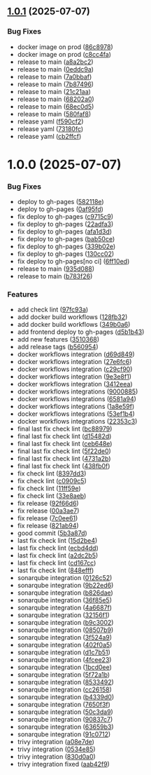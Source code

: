 ## [1.0.1](https://github.com/Sushil-kafle/Blogs-APP/compare/backend2-v1.0.0...backend2-v1.0.1) (2025-07-07)


### Bug Fixes

* docker image on prod ([86c8978](https://github.com/Sushil-kafle/Blogs-APP/commit/86c8978428e8730037073f3bedf707cc6f624f74))
* docker image on prod ([c8cc4fa](https://github.com/Sushil-kafle/Blogs-APP/commit/c8cc4faf88b52c2ee03b09cd6982e279540b8e1c))
* release to main ([a8a2bc2](https://github.com/Sushil-kafle/Blogs-APP/commit/a8a2bc2943d9aa176635ec9c53d4ac68549ba330))
* release to main ([0eddc9a](https://github.com/Sushil-kafle/Blogs-APP/commit/0eddc9ab20348ac2ab487c5b77409067c73a65e3))
* release to main ([7a0bbaf](https://github.com/Sushil-kafle/Blogs-APP/commit/7a0bbafc0712ffdd372373ce8ce49a9732f84f4d))
* release to main ([7b87496](https://github.com/Sushil-kafle/Blogs-APP/commit/7b87496fc7ed579c3d2844e3283f40cac2dd0f62))
* release to main ([21c21aa](https://github.com/Sushil-kafle/Blogs-APP/commit/21c21aa3000f79c4dc151f4bf53e6dc3d08d68d6))
* release to main ([68202a0](https://github.com/Sushil-kafle/Blogs-APP/commit/68202a06bf28f1318ce0a9bb425690f2e80eb65d))
* release to main ([68ec0d5](https://github.com/Sushil-kafle/Blogs-APP/commit/68ec0d5c81a78208968863fdd8b732a5c57ffaf4))
* release to main ([580faf8](https://github.com/Sushil-kafle/Blogs-APP/commit/580faf8f2f772ba8c62d32a35f9cf611e8e92aa7))
* release yaml ([f590cf2](https://github.com/Sushil-kafle/Blogs-APP/commit/f590cf2fbe68a467d86fa3fbf95e6ce543993700))
* release yaml ([73180fc](https://github.com/Sushil-kafle/Blogs-APP/commit/73180fc850f389f5eaeea0064da1b3c354866d4b))
* release yaml ([cb2ffcf](https://github.com/Sushil-kafle/Blogs-APP/commit/cb2ffcf898fc34fcc5d4c3cdba1a6f723ae844cd))

# 1.0.0 (2025-07-07)


### Bug Fixes

* deploy to gh-pages ([582118e](https://github.com/Sushil-kafle/Blogs-APP/commit/582118e3c1d4485977d3c7de06afdcc5bcc5b508))
* deploy to gh-pages ([0af95fd](https://github.com/Sushil-kafle/Blogs-APP/commit/0af95fd48bbf3acb2cab30f0465fe57770b23c61))
* fix deploy to gh-pages ([c9715c9](https://github.com/Sushil-kafle/Blogs-APP/commit/c9715c90b2d89246c7b946571a356ecfa3f0f803))
* fix deploy to gh-pages ([22adfa3](https://github.com/Sushil-kafle/Blogs-APP/commit/22adfa37aa3eeefeb46cf653579265ddb84b954b))
* fix deploy to gh-pages ([afa1d3d](https://github.com/Sushil-kafle/Blogs-APP/commit/afa1d3d129ce0cca3db5cd8f96ec74b13fbe6755))
* fix deploy to gh-pages ([bab50ce](https://github.com/Sushil-kafle/Blogs-APP/commit/bab50ce7b688e5e81b792f12c6c3c837fcae6d99))
* fix deploy to gh-pages ([339b02e](https://github.com/Sushil-kafle/Blogs-APP/commit/339b02e0199ab8eb09e97f4a09a1942e09406787))
* fix deploy to gh-pages ([130cc02](https://github.com/Sushil-kafle/Blogs-APP/commit/130cc0299e7fcc9f8e51a3bd01ffbf5f1e4eedb5))
* fix deploy to gh-pages[no ci] ([6ff10ed](https://github.com/Sushil-kafle/Blogs-APP/commit/6ff10ed63aa833f0d5b04a2b1c69de20d9af2c5f))
* release to main ([935d088](https://github.com/Sushil-kafle/Blogs-APP/commit/935d08829b132e241e4ad409cf3c2573d47382b7))
* release to main ([b783f26](https://github.com/Sushil-kafle/Blogs-APP/commit/b783f269eda0a0dd346035bf0384d252d8bf895f))


### Features

* add check lint ([97fc93a](https://github.com/Sushil-kafle/Blogs-APP/commit/97fc93a0f9fd6dbe2c0df28cf4e05819f9618f46))
* add docker build workflows ([128fb32](https://github.com/Sushil-kafle/Blogs-APP/commit/128fb32db1ac752a16452580dcb6a5dbe4e3d00a))
* add docker build workflows ([349b0a6](https://github.com/Sushil-kafle/Blogs-APP/commit/349b0a61edccfa63c2994a06e99c6ad4a43b9797))
* add frontend deploy to gh-pages ([d5b1b43](https://github.com/Sushil-kafle/Blogs-APP/commit/d5b1b4333a573b9c4ace8f17d38b9a517f52da11))
* add new features ([3510368](https://github.com/Sushil-kafle/Blogs-APP/commit/35103682bf5a9ed116bb467d655bc994145a464b))
* add release tags ([b560954](https://github.com/Sushil-kafle/Blogs-APP/commit/b5609546071b87117854827532764ca7a86fce73))
* docker workflows integration ([d69d849](https://github.com/Sushil-kafle/Blogs-APP/commit/d69d8497a6d34020a1da470d5e012876faadd2a0))
* docker workflows integration ([27e6fc6](https://github.com/Sushil-kafle/Blogs-APP/commit/27e6fc663b081b866804a0057d2ea728132f9207))
* docker workflows integration ([c29cf90](https://github.com/Sushil-kafle/Blogs-APP/commit/c29cf90ace0892c691d0f95a88e0fa90250a1848))
* docker workflows integration ([9e3e8f1](https://github.com/Sushil-kafle/Blogs-APP/commit/9e3e8f1c9bb30bb960bd7dbe886991d1e9a5849e))
* docker workflows integration ([3412eea](https://github.com/Sushil-kafle/Blogs-APP/commit/3412eea9308edb165ece9eb5441cae341e980664))
* docker workflows integrations ([9000885](https://github.com/Sushil-kafle/Blogs-APP/commit/90008851d18c0074afa17bd6ac53a6033f1cb4c3))
* docker workflows integrations ([6581a94](https://github.com/Sushil-kafle/Blogs-APP/commit/6581a94c713d53883e62ad7745265b16a4fdc64a))
* docker workflows integrations ([1a8e59f](https://github.com/Sushil-kafle/Blogs-APP/commit/1a8e59f36ce59e13458cc6ea2025792b445949c1))
* docker workflows integrations ([53ef1b4](https://github.com/Sushil-kafle/Blogs-APP/commit/53ef1b48c4c245f72a71d7eda2c0ca826ca40f73))
* docker workflows integrations ([22353c3](https://github.com/Sushil-kafle/Blogs-APP/commit/22353c3407868ed89923e20fadc20486566e727e))
* final last fix check lint ([bc88979](https://github.com/Sushil-kafle/Blogs-APP/commit/bc88979f326687fdaac789517f6a892ab4adeb40))
* final last fix check lint ([d15482d](https://github.com/Sushil-kafle/Blogs-APP/commit/d15482d692329acf8382694fac086d770adb34f8))
* final last fix check lint ([ceb648e](https://github.com/Sushil-kafle/Blogs-APP/commit/ceb648e0f17f7237111da5b777eedb8cc3ca5066))
* final last fix check lint ([5f22de0](https://github.com/Sushil-kafle/Blogs-APP/commit/5f22de0ac751535e987d5eb08255600c2d38ec59))
* final last fix check lint ([4731a2b](https://github.com/Sushil-kafle/Blogs-APP/commit/4731a2b5dbcd7e1c8d918a00ca8b781e2765d5df))
* final last fix check lint ([438fb0f](https://github.com/Sushil-kafle/Blogs-APP/commit/438fb0f2f2f1ee5d5ae8ce89ca32e9093cdf70ef))
* fix check lint ([8397dd3](https://github.com/Sushil-kafle/Blogs-APP/commit/8397dd3faa5262af034c8cda35fa9b2dea09b747))
* fix check lint ([c0909c5](https://github.com/Sushil-kafle/Blogs-APP/commit/c0909c5302cc8bba6130a09be6f8339ac499bc11))
* fix check lint ([11ff59e](https://github.com/Sushil-kafle/Blogs-APP/commit/11ff59ed967c32bb26bb27379ebc74d49016029e))
* fix check lint ([33e8aeb](https://github.com/Sushil-kafle/Blogs-APP/commit/33e8aeb9af2eee81b3d9a26d797bc86fa1bd39ca))
* fix release ([92f66d6](https://github.com/Sushil-kafle/Blogs-APP/commit/92f66d64a5f25db6e48979f474631ab7849827ec))
* fix release ([00a3ae7](https://github.com/Sushil-kafle/Blogs-APP/commit/00a3ae7a3365d53a6ef8ecf336d8452b02b835e5))
* fix release ([7c0ee61](https://github.com/Sushil-kafle/Blogs-APP/commit/7c0ee6144255312a185eaff61fa979ff35ae8de5))
* fix release ([821ab94](https://github.com/Sushil-kafle/Blogs-APP/commit/821ab942eb8e7a27b7e6bdeff1f3a14bcc801003))
* good commit ([5b3a87d](https://github.com/Sushil-kafle/Blogs-APP/commit/5b3a87da0d09a97f08f338ac2d12404adbeb4be1))
* last fix check lint ([15d2be4](https://github.com/Sushil-kafle/Blogs-APP/commit/15d2be4bf5b476cb61216f45febdd0ec40a94e62))
* last fix check lint ([ecbd4dd](https://github.com/Sushil-kafle/Blogs-APP/commit/ecbd4dd7fb7fdec52ce14477438f6a9a3ae43017))
* last fix check lint ([a2dc2b5](https://github.com/Sushil-kafle/Blogs-APP/commit/a2dc2b527522ff3a0b255098045829ed5881b13b))
* last fix check lint ([cd167cc](https://github.com/Sushil-kafle/Blogs-APP/commit/cd167cc5fb9a5c075cdad7e15289bc0f1608a3eb))
* last fix check lint ([848efff](https://github.com/Sushil-kafle/Blogs-APP/commit/848efffe1f7a060e48eac333128b3b8dd7ecec92))
* sonarqube integration ([0126c52](https://github.com/Sushil-kafle/Blogs-APP/commit/0126c52d917aa24300da37fcd4f524eb6fc939cc))
* sonarqube integration ([9b22ed6](https://github.com/Sushil-kafle/Blogs-APP/commit/9b22ed617e53a9142aba92fdb8e9def192bdcf3c))
* sonarqube integration ([b826dae](https://github.com/Sushil-kafle/Blogs-APP/commit/b826dae068cef979ae1f08e0fb1324f666ffd7f5))
* sonarqube integration ([36f85e5](https://github.com/Sushil-kafle/Blogs-APP/commit/36f85e5333f14b2401f024636ca589e6f7cd7ff1))
* sonarqube integration ([4a6687f](https://github.com/Sushil-kafle/Blogs-APP/commit/4a6687f6b2cb1b3f937a1b254962882e03215e50))
* sonarqube integration ([32156f1](https://github.com/Sushil-kafle/Blogs-APP/commit/32156f1b1132767d8821bb32235ae8f24010035b))
* sonarqube integration ([b9c3002](https://github.com/Sushil-kafle/Blogs-APP/commit/b9c30020534bcc63536161959774e066746943ec))
* sonarqube integration ([08507b9](https://github.com/Sushil-kafle/Blogs-APP/commit/08507b999b46afc6948977e6b11573c0e337a1be))
* sonarqube integration ([3f524a9](https://github.com/Sushil-kafle/Blogs-APP/commit/3f524a98fccef743b95ac8be5f38befc7e648461))
* sonarqube integration ([402f0a5](https://github.com/Sushil-kafle/Blogs-APP/commit/402f0a589b95dd71eac54fcb6e0ed6a0354258cf))
* sonarqube integration ([d1c7b51](https://github.com/Sushil-kafle/Blogs-APP/commit/d1c7b5118d15e68f40042190f00a80e44dfc9e50))
* sonarqube integration ([4fcee23](https://github.com/Sushil-kafle/Blogs-APP/commit/4fcee236ddde0af5ef9da3c77a8af32ad2e3f7a7))
* sonarqube integration ([1bcd0ee](https://github.com/Sushil-kafle/Blogs-APP/commit/1bcd0eeced391bf14fd13bae099e085e684acb0c))
* sonarqube integration ([5f72a1b](https://github.com/Sushil-kafle/Blogs-APP/commit/5f72a1b24fb00d8524fbae8134b02e5aa2e51934))
* sonarqube integration ([8533492](https://github.com/Sushil-kafle/Blogs-APP/commit/8533492a68a706a046312688bcb4d4129a256f08))
* sonarqube integration ([cc26158](https://github.com/Sushil-kafle/Blogs-APP/commit/cc26158ff35f9d48da65962f5acfee88c2e02823))
* sonarqube integration ([b4339d0](https://github.com/Sushil-kafle/Blogs-APP/commit/b4339d0b2a22f54d5e698ebdec785a027f045060))
* sonarqube integration ([7650f3f](https://github.com/Sushil-kafle/Blogs-APP/commit/7650f3fb6af433447b3c931f2d38a8220d78941f))
* sonarqube integration ([50c3da9](https://github.com/Sushil-kafle/Blogs-APP/commit/50c3da9feb3f798b3c9d69963c1906712de97a65))
* sonarqube integration ([90837c7](https://github.com/Sushil-kafle/Blogs-APP/commit/90837c7114c96f331639b0869ef6bcb991860fff))
* sonarqube integration ([63659b3](https://github.com/Sushil-kafle/Blogs-APP/commit/63659b3a110d7f74c1fb792656a9f2429337dc95))
* sonarqube integration ([91c0712](https://github.com/Sushil-kafle/Blogs-APP/commit/91c07128f6be710a4d998fdb9f33f3cdb53b710d))
* trivy integration ([a08e7de](https://github.com/Sushil-kafle/Blogs-APP/commit/a08e7de40c8bcf913e6a4a7544398b7fa920eec8))
* trivy integration ([0534e85](https://github.com/Sushil-kafle/Blogs-APP/commit/0534e85a5914cd4ff945a427ca62c105aed24b61))
* trivy integration ([830d0a0](https://github.com/Sushil-kafle/Blogs-APP/commit/830d0a030ea6faf0f4b8960f61a550c1da7e59f7))
* trivy integration fixed ([aab42f9](https://github.com/Sushil-kafle/Blogs-APP/commit/aab42f924de76695fb6603608faecbabec36dc1b))
